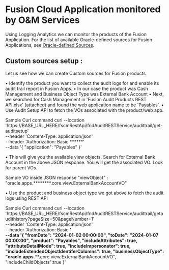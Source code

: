 # Fusion Cloud Application monitored by O&M Services

Using Logging Analytics we can monitor the products of the Fusion Application. For the list of available Oracle-defined sources for Fusion Applications, see [Oracle-defined Sources](https://docs.oracle.com/en-us/iaas/logging-analytics/doc/oracle-defined-sources.html#GUID-7DB43543-E971-4797-8971-DC9700326CAA).

## Custom sources setup :

Let us see how we can create Custom sources for Fusion products

•	Identify the product you want to collect the audit logs for and enable its audit trail report in Fusion Apps.
•	In our case the product was Cash Management and Business Object Type was External Bank Account
•	Next, we searched for Cash Management in 'Fusion Audit Products REST API.xlsx' (attached) and found the web application name to be 'Payables'.
•	Use Audit Setup API to fetch the VOs associated with the product/web app.

 Sample Curl command
  curl --location 'https://BASE_URL_HERE/fscmRestApi/fndAuditRESTService/audittrail/get-auditsetup' \
    --header 'Content-Type: application/json' \
    --header 'Authorization: Basic ******' \
    --data '{
        "application": "Payables"
    }'

•	This will give you the available view objects. Search for External Bank Account in the above JSON response. You will get the associated VO. Look for parent VOs.

  Sample VO inside JSON response
 "viewObject" : "oracle.apps.********.core.view.ExternalBankAccountVO"

•	Use the product and business object type we got above to fetch the audit logs using REST API

  Sample Curl command
  curl --location 'https://BASE_URL_HERE/fscmRestApi/fndAuditRESTService/audittrail/getaudithistory?pageSize=50&pageNumber=1' \
    --header 'Content-Type: application/json' \
    --header 'Authorization: Basic ******' \
    --data '{
        "fromDate": "2024-01-02 00:00:00",
        "toDate": "2024-01-07 00:00:00",
        "product": "Payables",
        "includeAttributes": true,
        "attributeDetailMode": true,
        "includeImpersonator": true,
        "includeExtendedObjectIdentiferColumns": true,
        "businessObjectType": "oracle.apps.********.core.view.ExternalBankAccountVO",
        "includeChildObjects":true
    }'
